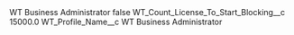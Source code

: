 <?xml version="1.0" encoding="UTF-8"?>
<CustomMetadata xmlns="http://soap.sforce.com/2006/04/metadata" xmlns:xsi="http://www.w3.org/2001/XMLSchema-instance" xmlns:xsd="http://www.w3.org/2001/XMLSchema">
    <label>WT Business Administrator</label>
    <protected>false</protected>
    <values>
        <field>WT_Count_License_To_Start_Blocking__c</field>
        <value xsi:type="xsd:double">15000.0</value>
    </values>
    <values>
        <field>WT_Profile_Name__c</field>
        <value xsi:type="xsd:string">WT Business Administrator</value>
    </values>
</CustomMetadata>

